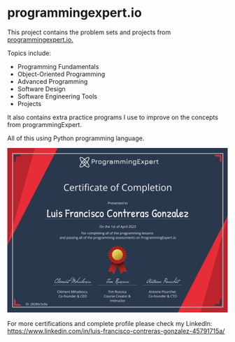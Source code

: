 # programmingexpert.io

This project contains the problem sets and projects from [programmingexpert.io.](https://www.programmingexpert.io/product)

Topics include:

- Programming Fundamentals
- Object-Oriented Programming
- Advanced Programming
- Software Design
- Software Engineering Tools
- Projects

It also contains extra practice programs I use to improve on the concepts from programmingExpert.

All of this using Python programming language.

![Screenshot Index](./img/cert.png)

For more certifications and complete profile please check my LinkedIn: https://www.linkedin.com/in/luis-francisco-contreras-gonzalez-45791715a/
